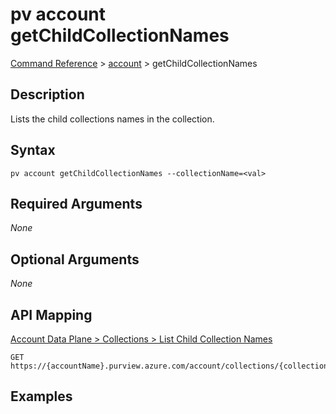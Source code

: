 # pv account getChildCollectionNames
[Command Reference](../../../README.md#command-reference) > [account](./main.md) > getChildCollectionNames

## Description
Lists the child collections names in the collection.

## Syntax
```
pv account getChildCollectionNames --collectionName=<val>
```

## Required Arguments
*None*

## Optional Arguments
*None*

## API Mapping
[Account Data Plane > Collections > List Child Collection Names](https://docs.microsoft.com/en-us/rest/api/purview/accountdataplane/collections/list-child-collection-names)
```
GET https://{accountName}.purview.azure.com/account/collections/{collectionName}/getChildCollectionNames
```

## Examples
```powershell

```